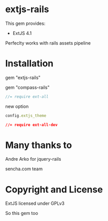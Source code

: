 # extjs-rails

This gem provides:

* ExtJS 4.1

Perfeclty works with rails assets pipeline

# Installation
gem "extjs-rails"

gem "compass-rails"

``` js
//= require ext-all
```

new option
``` ruby
config.extjs_theme
```

``` css
//= require ext-all-dev
```
# Many thanks to
Andre Arko for jquery-rails

sencha.com team

# Copyright and License

ExtJS licensed under GPLv3

So this gem too

 
